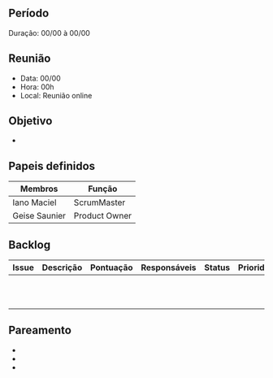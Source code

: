 ## Período
Duração: 00/00 à 00/00


## Reunião
* Data: 00/00
* Hora: 00h
* Local: Reunião online


## Objetivo
- 

## Papeis definidos
| Membros  |  Função  |
| ------------------- | ------------------- |
|  Iano Maciel |  ScrumMaster |
|  Geise Saunier |  Product Owner |



## Backlog
| Issue | Descrição | Pontuação | Responsáveis | Status | Prioridade | Repositório |
| ------------------- | ------------------- | ------------------- | ------------------- | ------------------- |------------------- |------------------- | 
| []()  |   |  |   |   |   |  []()  |
| []()  |   |  |   |   |   |  []()  |
| []()  |   |  |   |   |   |  []()  |
| []()  |   |  |   |   |   |  []()  |
| []()  |   |  |   |   |   |  []()  |
| []()  |   |  |   |   |   |  []()  |
| []()  |   |  |   |   |   |  []()  |
| []()  |   |  |   |   |   |  []()  |
| []()  |   |  |   |   |   |  []()  |
| []()  |   |  |   |   |   |  []()  |
| []()  |   |  |   |   |   |  []()  |


## Pareamento
- 
- 
- 
